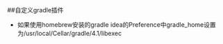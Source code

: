 ##自定义gradle插件

- 如果使用homebrew安装的gradle idea的Preference中gradle_home设置为/usr/local/Cellar/gradle/4.1/libexec